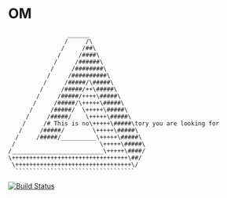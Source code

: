 
OM
==

	                 ______
	                /     /\
	               /     /##\
	              /     /####\
	             /     /######\
	            /     /########\
	           /     /##########\
	          /     /#####/\#####\
	         /     /#####/++\#####\
	        /     /#####/++++\#####\
	       /     /#####/\+++++\#####\
	      /     /#####/  \+++++\#####\
	     /     /#####/    \+++++\#####\
	    /     /# This is no\+++++\#####\tory you are looking for
	   /     /#####/        \+++++\#####\
	  /     /#####/__________\+++++\#####\
	 /                        \+++++\#####\
	/__________________________\+++++\####/
	\+++++++++++++++++++++++++++++++++\##/
	 \+++++++++++++++++++++++++++++++++\/
	  ``````````````````````````````````

[![Build Status](https://travis-ci.org/tong/om.svg?branch=master)](https://travis-ci.org/tong/om)
